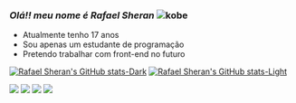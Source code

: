 ### *Olá!! meu nome é Rafael Sheran* ![kobe](https://github.com/sheranrafael/sheranrafael/assets/154270131/a52bee49-aa50-4493-ada7-37ff9cf86204)





-   Atualmente tenho 17 anos
-   Sou apenas um estudante de programação 
-   Pretendo trabalhar com front-end no futuro 

[![Rafael Sheran's GitHub stats-Dark](https://github-readme-stats.vercel.app/api?username=sheranrafael&show_icons=true&theme=dark#gh-dark-mode-only)](https://github.com/sheranrafael/github-readme-stats#gh-dark-mode-only)
[![Rafael Sheran's GitHub stats-Light](https://github-readme-stats.vercel.app/api?username=sheranrafael&show_icons=true&theme=default#gh-light-mode-only)](https://github.com/sheranrafael/github-readme-stats#gh-light-mode-only)

<a href="https://instagram.com/sheran_vitorino" target="_blank"><img src="https://img.shields.io/badge/-Instagram-%23E4405F?style=for-the-badge&logo=instagram&logoColor=white" target="_blank"></a>
 <a href = "mailto:contatosheranvitorino@gmail.com"><img src="https://img.shields.io/badge/-Gmail-%23333?style=for-the-badge&logo=gmail&logoColor=white" target="_blank"></a>
  <a href="https://https://github.com/sheranrafael" target="_blank"><img src="https://img.shields.io/badge/GitHub-593D88?style=for-the-badge&logo=github&logoColor=white" target="_blank"></a>
   <a href="https://store.epicgames.com/pt-BR/u/f0a17939545a4fa6a50ac71b3a5b253f" target="_blank"><img src="https://img.shields.io/badge/Epic%20Games-4285F4?style=for-the-badge&logo=Epic%20Games&logoColor=white" target="_blank"></a>
   
